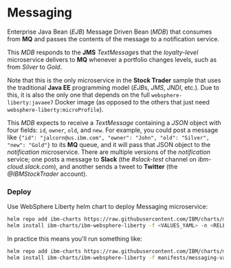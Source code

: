 # Messaging
Enterprise Java Bean (*EJB*) Message Driven Bean (*MDB*) that consumes from **MQ** and passes the contents of the message to a notification service.

This *MDB* responds to the **JMS** *TextMessage*s that the *loyalty-level* microservice delivers to **MQ** whenever a portfolio changes levels, such as from *Silver* to *Gold*.

Note that this is the only microservice in the **Stock Trader** sample that uses the traditional **Java EE** programming model (*EJB*s, *JMS*, *JNDI*, etc.).  Due to this, it is also the only one that depends on the full `websphere-liberty:javaee7` Docker image (as opposed to the others that just need `websphere-liberty:microProfile`).

This *MDB* expects to receive a *TextMessage* containing a *JSON* object with four fields: `id`, `owner`, `old`, and `new`.  For example, you could post a message like `{"id": "jalcorn@us.ibm.com", "owner": "John", "old": "Silver", "new": "Gold"}` to its **MQ** queue, and it will pass that JSON object to the *notification* microservice.  There are multiple versions of the *notification* service; one posts a message to **Slack** (the *#slack-test* channel on *ibm-cloud.slack.com*), and another sends a tweet to **Twitter** (the *@IBMStockTrader* account).

 ### Deploy

Use WebSphere Liberty helm chart to deploy Messaging microservice:
```bash
helm repo add ibm-charts https://raw.githubusercontent.com/IBM/charts/master/repo/stable/
helm install ibm-charts/ibm-websphere-liberty -f <VALUES_YAML> -n <RELEASE_NAME> --tls
```

In practice this means you'll run something like:
```bash
helm repo add ibm-charts https://raw.githubusercontent.com/IBM/charts/master/repo/stable/
helm install ibm-charts/ibm-websphere-liberty -f manifests/messaging-values.yaml -n messaging --namespace stock-trader --tls
```

